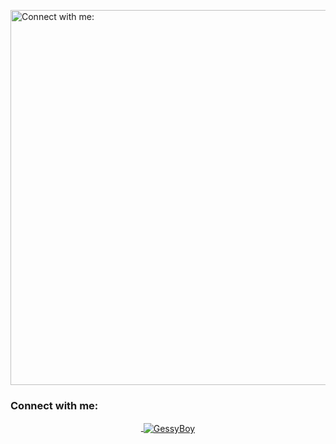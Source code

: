 <p>
<img src="https://github.com/GessyBoy/GessyBoy/blob/main/img/banni%C3%A8re.png" height="600" width="1000" alt="Connect with me:" href="https://linkedin.com/in/yohann-deletrez" target="blank"/>
</p>

<h3>Connect with me:</h3>
<p>
<a href="https://linkedin.com/in/yohann-deletrez" target="blank">


<p align="center">&nbsp;<img align="center" src="https://github-readme-stats.vercel.app/api/top-langs?username=Gessyboy&show_icons=true&locale=en&hide=html,css,scss,twig&theme=tokyonight" alt="GessyBoy" /></p>

